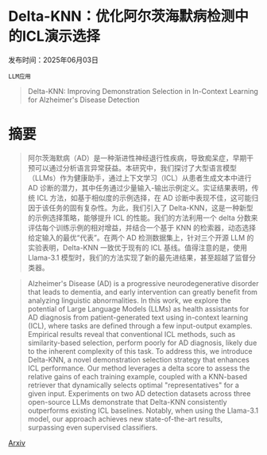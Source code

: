 # Delta-KNN：优化阿尔茨海默病检测中的ICL演示选择

发布时间：2025年06月03日

`LLM应用`

> Delta-KNN: Improving Demonstration Selection in In-Context Learning for Alzheimer's Disease Detection

# 摘要

> 阿尔茨海默病（AD）是一种渐进性神经退行性疾病，导致痴呆症，早期干预可以通过分析语言异常获益。本研究中，我们探讨了大型语言模型（LLMs）作为健康助手，通过上下文学习（ICL）从患者生成文本中进行 AD 诊断的潜力，其中任务通过少量输入-输出示例定义。实证结果表明，传统 ICL 方法，如基于相似度的示例选择，在 AD 诊断中表现不佳，这可能归因于该任务的固有复杂性。为此，我们引入了 Delta-KNN，这是一种新型的示例选择策略，能够提升 ICL 的性能。我们的方法利用一个 delta 分数来评估每个训练示例的相对增益，并结合一个基于 KNN 的检索器，动态选择给定输入的最优“代表”。在两个 AD 检测数据集上，针对三个开源 LLM 的实验表明，Delta-KNN 一致优于现有的 ICL 基线。值得注意的是，使用 Llama-3.1 模型时，我们的方法实现了新的最先进结果，甚至超越了监督分类器。

> Alzheimer's Disease (AD) is a progressive neurodegenerative disorder that leads to dementia, and early intervention can greatly benefit from analyzing linguistic abnormalities. In this work, we explore the potential of Large Language Models (LLMs) as health assistants for AD diagnosis from patient-generated text using in-context learning (ICL), where tasks are defined through a few input-output examples. Empirical results reveal that conventional ICL methods, such as similarity-based selection, perform poorly for AD diagnosis, likely due to the inherent complexity of this task. To address this, we introduce Delta-KNN, a novel demonstration selection strategy that enhances ICL performance. Our method leverages a delta score to assess the relative gains of each training example, coupled with a KNN-based retriever that dynamically selects optimal "representatives" for a given input. Experiments on two AD detection datasets across three open-source LLMs demonstrate that Delta-KNN consistently outperforms existing ICL baselines. Notably, when using the Llama-3.1 model, our approach achieves new state-of-the-art results, surpassing even supervised classifiers.

[Arxiv](https://arxiv.org/abs/2506.03476)